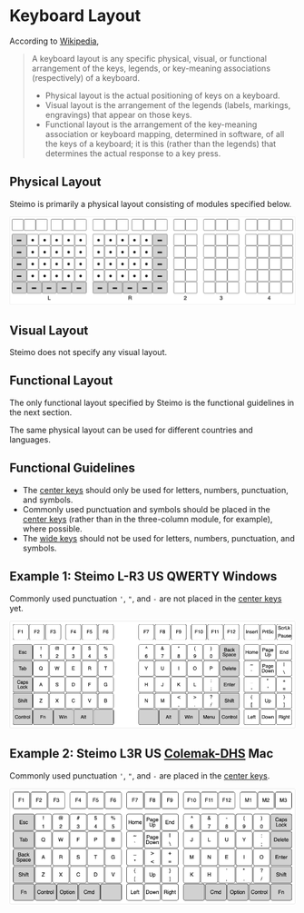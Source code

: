# Keyboard Layout

According to <a href="https://en.wikipedia.org/wiki/Keyboard_layout" target="_blank">Wikipedia</a>,
> A keyboard layout is any specific physical, visual, or functional arrangement of the keys, legends, or key-meaning associations (respectively) of a keyboard.
>
> * Physical layout is the actual positioning of keys on a keyboard.
> * Visual layout is the arrangement of the legends (labels, markings, engravings) that appear on those keys.
> * Functional layout is the arrangement of the key-meaning association or keyboard mapping, determined in software, of all the keys of a keyboard; it is this (rather than the legends) that determines the actual response to a key press.

## Physical Layout

Steimo is primarily a physical layout consisting of modules specified below.

![](images/modules.png)

## Visual Layout

Steimo does not specify any visual layout.

## Functional Layout

The only functional layout specified by Steimo is the functional guidelines in the next section.

The same physical layout can be used for different countries and languages.

## Functional Guidelines

* The [center keys](glossary.md#center-keys) should only be used for letters, numbers, punctuation, and symbols.
* Commonly used punctuation and symbols should be placed in the [center keys](glossary.md#center-keys) (rather than in the three-column module, for example), where possible.
* The [wide keys](glossary.md#wide-keys) should not be used for letters, numbers, punctuation, and symbols.

## Example 1: Steimo L-R3 US QWERTY Windows

Commonly used punctuation `'`, `"`, and `-` are not placed in the [center keys](glossary.md#center-keys) yet.

![](images/layout-L-R3-qwerty-windows.png)

## Example 2: Steimo L3R US [Colemak-DHS](colemak-dhs.md) Mac

Commonly used punctuation `'`, `"`, and `-` are placed in the [center keys](glossary.md#center-keys).

![](images/layout-L3R-colemak-dhs-mac.png)
